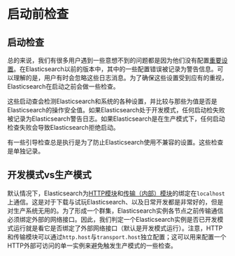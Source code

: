 # 启动前检查

## 启动检查

总的来说，我们有很多用户遇到一些意想不到的问题都是因为他们没有配置[重要设置](./Important_Elasticsearch_configuration.md)。在Elasticsearch以前的版本中，其中的一些配置错误被记录为警告信息。可以理解的是，用户有时会忽略这些日志消息。为了确保这些设置受到应有的重视，Elasticsearch在启动之前会做一些检查。

这些启动查会检测Elasticsearch和系统的各种设置，并比较与那些为值是否是Elasticsearch的操作安全值。如果Elasticsearch处于开发模式，任何启动检失败被记录为Elasticsearch警告日志。如果Elasticsearch是在生产模式下，任何启动检查失败会导致Elasticsearch拒绝启动。

有一些引导检查总是执行是为了防止Elasticsearch使用不兼容的设置。这些检查是单独记录。

## <span id="dev-vs-prod">开发模式vs生产模式</span>

默认情况下，Elasticsearch为[HTTP模块](../Modules/HTTP.md)和[传输（内部）模块](../Modules/Transport.md)的绑定在`localhost`上通信。这是对于下载与试玩Elasticsearch、以及日常开发都是非常好的，但是对生产系统无用的。为了形成一个群集，Elasticsearch实例各节点之前传输通信必须绑定外部的网络接口。因此，我们判定一个Elasticsearch实例是否已开发模式运行就是看它是否绑定了外部网络接口（默认是开发模式运行）。注意，HTTP和传输模块可以通过`http.host`与`transport.host`独立配置；这可以用来配置一个HTTP外部可访问的单一实例来避免触发生产模式的一些检查。
